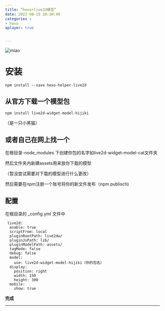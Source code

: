 ```yaml
---
title: “hexo+live2d模型”
date: 2022-08-15 10:30:49
categories : 
- hexo
aplayer: true


---
```

![miao](./%E2%80%9Chexo-live2d%E6%A8%A1%E5%9E%8B%E2%80%9D/a.jpg)
# 安装
```
npm install --save hexo-helper-live2d

```

## 从官方下载一个模型包
```
npm install live2d-widget-model-hijiki
```
（是一只小黑猫）

## 或者自己在网上找一个

 在根目录-node_modules 下创建你包的名字如live2d-widget-model-cat文件夹

 然后文件夹内新建assets用来放你下载的模型

 （暂没尝试需要对下载的模型进行什么更改）

 然后需要在npm注册一个账号将你的新文件发布（npm publisch)


 ## 配置
 在根目录的  _config.yml  文件中
```
 live2d:
  enable: true
  scriptFrom: local
  pluginRootPath: live2dw/
  pluginJsPath: lib/
  pluginModelPath: assets/
  tagMode: false
  debug: false
  model:
    use: live2d-widget-model-hijiki（你的包名）
  display:
    position: right
    width: 150
    height: 300
  mobile:
    show: true
```

**完成**


--------------------------------------------------------











